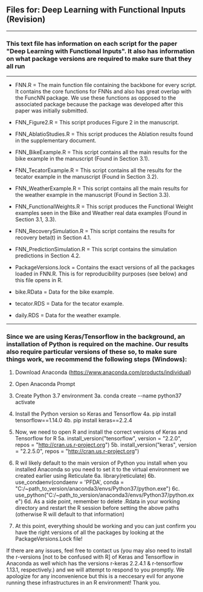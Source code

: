## Files for: Deep Learning with Functional Inputs (Revision)

---------------------------------------------------------------

### This text file has information on each script for the paper "Deep Learning with Functional Inputs". It also has information on what package versions are required to make sure that they all run

---------------------------------------------------------------

- FNN.R = The main function file containing the backbone for every script. It contains the core functions for FNNs and also has great overlap with the FuncNN package. We use these functions as opposed to the associated package because the package was developed after this paper was initially submitted.

- FNN_Figure2.R = This script produces Figure 2 in the manuscript.

- FNN_AblatioStudies.R = This script produces the Ablation results found in the supplementary document.

- FNN_BikeExample.R = This script contains all the main results for the bike example in the manuscript (Found in Section 3.1).

- FNN_TecatorExample.R = This script contains all the results for the tecator example in the manuscript (Found in Section 3.2).

- FNN_WeatherExample.R = This script contains all the main results for the weather example in the manuscript (Found in Section 3.3).

- FNN_FunctionalWeights.R = This script produces the Functional Weight examples seen in the Bike and Weather real data examples (Found in Section 3.1, 3.3).

- FNN_RecoverySimulation.R = This script contains the results for recovery beta(t) in Section 4.1.

- FNN_PredictionSimulation.R = This script contains the simulation predictions in Section 4.2.

- PackageVersions.lock = Contains the exact versions of all the packages loaded in FNN.R. This is for reproducibility purposes (see below) and this file opens in R.

- bike.RData = Data for the bike example.

- tecator.RDS = Data for the tecator example.

- daily.RDS = Data for the weather example.

---------------------------------------------------------------

### Since we are using Keras/Tensorflow in the background, an installation of Python is required on the machine. Our results also require particular versions of these so, to make sure things work, we recommend the following steps (Windows):

1. Download Anaconda (https://www.anaconda.com/products/individual)

2. Open Anaconda Prompt

3. Create Python 3.7 environment
3a. conda create --name python37 activate

4. Install the Python version so Keras and Tensorflow 
4a. pip install tensorflow==1.14.0 
4b. pip install keras==2.2.4

5. Now, we need to open R and install the correct versions of Keras and Tensorflow for R 
5a. install_version("tensorflow", version = "2.2.0", repos = "http://cran.us.r-project.org") 
5b. install_version("keras", version = "2.2.5.0", repos = "http://cran.us.r-project.org")

6. R wil likely default to the main version of Python you install when you installed Anaconda so you need to set it to the virtual environment we created earlier using Reticulate
6a. library(reticulate)
6b. use_condaenv(condaenv = 'PFDA', conda = "C:/~path_to_version/anaconda3/envs/Python37/python.exe")
6c. use_python("C:/~path_to_version/anaconda3/envs/Python37/python.exe")
6d. As a side point, remember to delete .Rdata in your working directory and restart the R session before setting the above paths (otherwise R will default to that information)

7. At this point, everything should be working and you can just confirm you have the right versions of all the packages by looking at the PackageVersions.Lock file!

If there are any issues, feel free to contact us (you may also need to install the r-versions [not to be confused with R] of Keras and Tensorflow in Anaconda as well which has the versions r-keras 2.2.4.1 & r-tensorflow 1.13.1, respectively.) and we
will attempt to respond to you promptly. We apologize for any inconvenience but this is a neccesary evil for anyone running these infrastructures in an R environment! Thank you.

